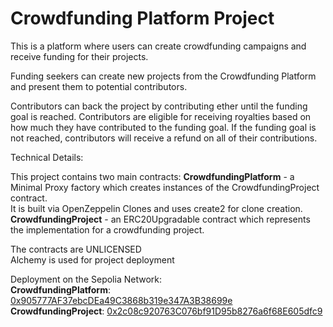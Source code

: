 # Crowdfunding Platform Project

This is a platform where users can create crowdfunding campaigns and receive funding for their projects.

Funding seekers can create new projects from the Crowdfunding Platform and present them to potential contributors.

Contributors can back the project by contributing ether until the funding goal is reached.
Contributors are eligible for receiving royalties based on how much they have contributed to the funding goal.
If the funding goal is not reached, contributors will receive a refund on all of their contributions.

Technical Details:

This project contains two main contracts:
**CrowdfundingPlatform** - a Minimal Proxy factory which creates instances of the CrowdfundingProject contract. <br>
It is built via OpenZeppelin Clones and uses create2 for clone creation. <br>
**CrowdfundingProject** - an ERC20Upgradable contract which represents the implementation for a crowdfunding project.

The contracts are UNLICENSED <br>
Alchemy is used for project deployment



Deployment on the Sepolia Network:<br>
**CrowdfundingPlatform**: [0x905777AF37ebcDEa49C3868b319e347A3B38699e](https://sepolia.etherscan.io/address/0x905777AF37ebcDEa49C3868b319e347A3B38699e)<br>
**CrowdfundingProject**: [0x2c08c920763C076bf91D95b8276a6f68E605dfc9](https://sepolia.etherscan.io/address/0x2c08c920763C076bf91D95b8276a6f68E605dfc9)
